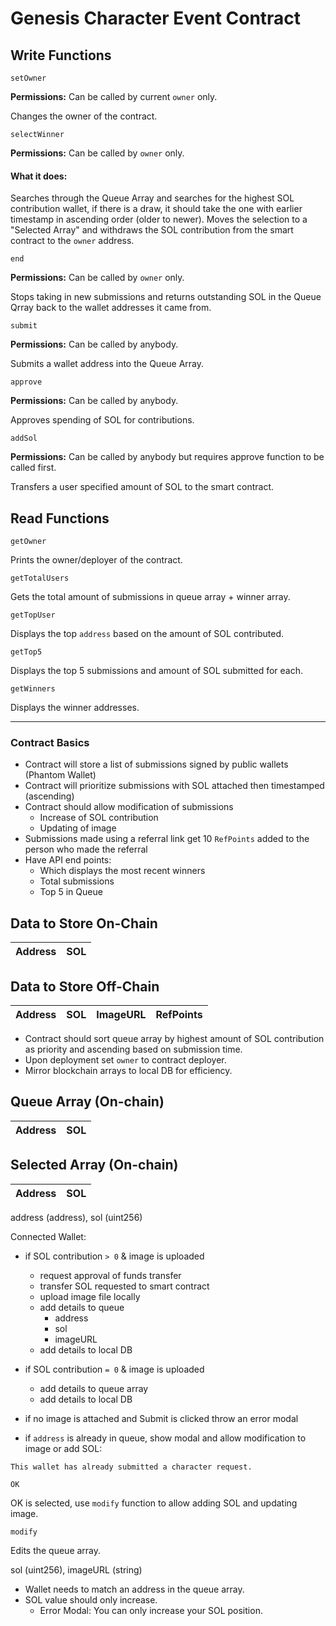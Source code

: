 # Genesis Character Event Contract

## Write Functions

```
setOwner
```
<b>Permissions:</b> Can be called by current `owner` only.

Changes the owner of the contract.

```
selectWinner
```
<b>Permissions:</b> Can be called by `owner` only.

#### What it does:
Searches through the Queue Array and searches for the highest SOL contribution wallet, if there is a draw, it should take the one with earlier timestamp in ascending order (older to newer). Moves the selection to a "Selected Array" and withdraws the SOL contribution from the smart contract to the `owner` address.

```
end
```
<b>Permissions:</b> Can be called by `owner` only.

Stops taking in new submissions and returns outstanding SOL in the Queue Qrray back to the wallet addresses it came from.

```
submit
```
<b>Permissions:</b> Can be called by anybody.

Submits a wallet address into the Queue Array.

```
approve
```
<b>Permissions:</b> Can be called by anybody.

Approves spending of SOL for contributions.

```
addSol
```
<b>Permissions:</b> Can be called by anybody but requires approve function to be called first.

Transfers a user specified amount of SOL to the smart contract.

## Read Functions

```
getOwner
```
Prints the owner/deployer of the contract.

```
getTotalUsers
```	
Gets the total amount of submissions in queue array + winner array.

```
getTopUser
```	
Displays the top `address` based on the amount of SOL contributed.

```
getTop5
```
Displays the top 5 submissions and amount of SOL submitted for each.

```
getWinners
```
Displays the winner addresses.

-------------------------------------------------------------------------------------------------------------------------------------------------------------------

### Contract Basics

* Contract will store a list of submissions signed by public wallets (Phantom Wallet)
* Contract will prioritize submissions with SOL attached then timestamped (ascending)
* Contract should allow modification of submissions 
  * Increase of SOL contribution
  * Updating of image
* Submissions made using a referral link get 10 `RefPoints` added to the person who made the referral 
* Have API end points: 
  * Which displays the most recent winners
  * Total submissions
  * Top 5 in Queue

## Data to Store On-Chain

|Address|SOL|
|-------|---|

## Data to Store Off-Chain

|Address|SOL|ImageURL|RefPoints|
|-------|---|--------|---------|

* Contract should sort queue array by highest amount of SOL contribution as priority and ascending based on submission time.
* Upon deployment set `owner` to contract deployer.
* Mirror blockchain arrays to local DB for efficiency.

## Queue Array (On-chain)
|Address|SOL|
|-------|---|

## Selected Array (On-chain)
|Address|SOL|
|-------|---|

address (address), sol (uint256)

Connected Wallet:

* if SOL contribution `> 0` & image is uploaded
  * request approval of funds transfer
  * transfer SOL requested to smart contract
  * upload image file locally
  * add details to queue
    * address
    * sol
    * imageURL
  * add details to local DB
  
* if SOL contribution `= 0` & image is uploaded
  * add details to queue array
  * add details to local DB
  
* if no image is attached and Submit is clicked throw an error modal
  
* if `address` is already in queue, show modal and allow modification to image or add SOL:
````
This wallet has already submitted a character request.

OK
````
OK is selected, use `modify` function to allow adding SOL and updating image.

```
modify
```
Edits the queue array.

sol (uint256), imageURL (string)

* Wallet needs to match an address in the queue array.
* SOL value should only increase.
  * Error Modal: You can only increase your SOL position.
